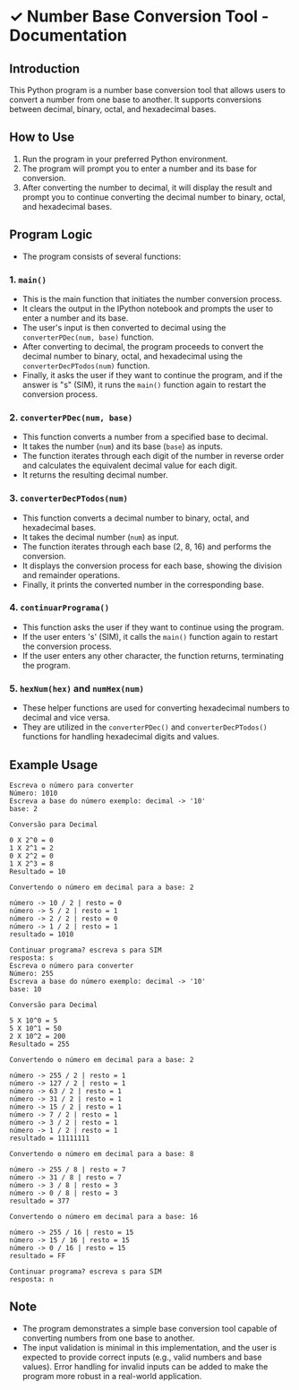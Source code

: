 # ✓  Number Base Conversion Tool - Documentation

## Introduction

This Python program is a number base conversion tool that allows users to convert a number from one base to another. It supports conversions between decimal, binary, octal, and hexadecimal bases.

## How to Use

1. Run the program in your preferred Python environment.
2. The program will prompt you to enter a number and its base for conversion.
3. After converting the number to decimal, it will display the result and prompt you to continue converting the decimal number to binary, octal, and hexadecimal bases.

## Program Logic

- The program consists of several functions:

### 1. `main()`

- This is the main function that initiates the number conversion process.
- It clears the output in the IPython notebook and prompts the user to enter a number and its base.
- The user's input is then converted to decimal using the `converterPDec(num, base)` function.
- After converting to decimal, the program proceeds to convert the decimal number to binary, octal, and hexadecimal using the `converterDecPTodos(num)` function.
- Finally, it asks the user if they want to continue the program, and if the answer is "s" (SIM), it runs the `main()` function again to restart the conversion process.

### 2. `converterPDec(num, base)`

- This function converts a number from a specified base to decimal.
- It takes the number (`num`) and its base (`base`) as inputs.
- The function iterates through each digit of the number in reverse order and calculates the equivalent decimal value for each digit.
- It returns the resulting decimal number.

### 3. `converterDecPTodos(num)`

- This function converts a decimal number to binary, octal, and hexadecimal bases.
- It takes the decimal number (`num`) as input.
- The function iterates through each base (2, 8, 16) and performs the conversion.
- It displays the conversion process for each base, showing the division and remainder operations.
- Finally, it prints the converted number in the corresponding base.

### 4. `continuarPrograma()`

- This function asks the user if they want to continue using the program.
- If the user enters 's' (SIM), it calls the `main()` function again to restart the conversion process.
- If the user enters any other character, the function returns, terminating the program.

### 5. `hexNum(hex)` and `numHex(num)`

- These helper functions are used for converting hexadecimal numbers to decimal and vice versa.
- They are utilized in the `converterPDec()` and `converterDecPTodos()` functions for handling hexadecimal digits and values.

## Example Usage

```
Escreva o número para converter
Número: 1010
Escreva a base do número exemplo: decimal -> '10'
base: 2

Conversão para Decimal

0 X 2^0 = 0
1 X 2^1 = 2
0 X 2^2 = 0
1 X 2^3 = 8
Resultado = 10

Convertendo o número em decimal para a base: 2

número -> 10 / 2 | resto = 0
número -> 5 / 2 | resto = 1
número -> 2 / 2 | resto = 0
número -> 1 / 2 | resto = 1
resultado = 1010

Continuar programa? escreva s para SIM
resposta: s
Escreva o número para converter
Número: 255
Escreva a base do número exemplo: decimal -> '10'
base: 10

Conversão para Decimal

5 X 10^0 = 5
5 X 10^1 = 50
2 X 10^2 = 200
Resultado = 255

Convertendo o número em decimal para a base: 2

número -> 255 / 2 | resto = 1
número -> 127 / 2 | resto = 1
número -> 63 / 2 | resto = 1
número -> 31 / 2 | resto = 1
número -> 15 / 2 | resto = 1
número -> 7 / 2 | resto = 1
número -> 3 / 2 | resto = 1
número -> 1 / 2 | resto = 1
resultado = 11111111

Convertendo o número em decimal para a base: 8

número -> 255 / 8 | resto = 7
número -> 31 / 8 | resto = 7
número -> 3 / 8 | resto = 3
número -> 0 / 8 | resto = 3
resultado = 377

Convertendo o número em decimal para a base: 16

número -> 255 / 16 | resto = 15
número -> 15 / 16 | resto = 15
número -> 0 / 16 | resto = 15
resultado = FF

Continuar programa? escreva s para SIM
resposta: n
```

## Note

- The program demonstrates a simple base conversion tool capable of converting numbers from one base to another.
- The input validation is minimal in this implementation, and the user is expected to provide correct inputs (e.g., valid numbers and base values). Error handling for invalid inputs can be added to make the program more robust in a real-world application.
